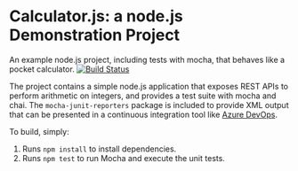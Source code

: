 Calculator.js: a node.js Demonstration Project
==============================================
An example node.js project, including tests with mocha, that behaves like
a pocket calculator.
[![Build Status](https://dev.azure.com/DP3PO-ORG/Integrating%20External%20Source%20Control%20with%20Azure%20Pipelines/_apis/build/status/wferebee.calculator?branchName=master)](https://dev.azure.com/DP3PO-ORG/Integrating%20External%20Source%20Control%20with%20Azure%20Pipelines/_build/latest?definitionId=6&branchName=master)


The project contains a simple node.js application that exposes REST APIs
to perform arithmetic on integers, and provides a test suite with mocha
and chai.  The `mocha-junit-reporters` package is included to provide XML
output that can be presented in a continuous integration tool like
[Azure DevOps](https://azure.com/devops).

To build, simply:

1. Runs `npm install` to install dependencies.
2. Runs `npm test` to run Mocha and execute the unit tests.

